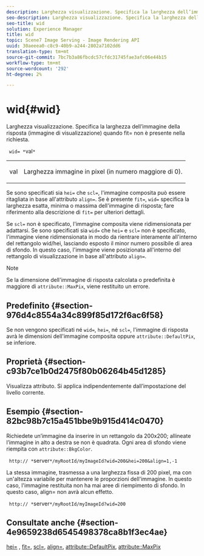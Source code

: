 ```yaml
---
description: Larghezza visualizzazione. Specifica la larghezza dell’immagine della risposta (immagine di visualizzazione) quando fit= non è presente nella richiesta.
seo-description: Larghezza visualizzazione. Specifica la larghezza dell’immagine della risposta (immagine di visualizzazione) quando fit= non è presente nella richiesta.
seo-title: wid
solution: Experience Manager
title: wid
topic: Scene7 Image Serving - Image Rendering API
uuid: 30aeeea0-c8c9-40b9-a244-2802a7102dd6
translation-type: tm+mt
source-git-commit: 7bc7b3a86fbcdc57cfdc31745fae3afc06e44b15
workflow-type: tm+mt
source-wordcount: '292'
ht-degree: 2%

---
```



# wid{#wid}

Larghezza visualizzazione. Specifica la larghezza dell’immagine della risposta (immagine di visualizzazione) quando fit= non è presente nella richiesta.

` wid= *`val`*`

<table id="simpletable_E217453246F5441C896C1F69EA4D4218"> 
 <tr class="strow"> 
  <td class="stentry"> <p> <span class="varname"> val  </span> </p> </td> 
  <td class="stentry"> <p>Larghezza immagine in pixel (in numero maggiore di 0). </p> </td> 
 </tr> 
</table>

Se sono specificati sia `hei=` che `scl=`, l&#39;immagine composita può essere ritagliata in base all&#39;attributo `align=`. Se è presente `fit=`, `wid=` specifica la larghezza esatta, minima o massima dell&#39;immagine di risposta; fare riferimento alla descrizione di `fit=` per ulteriori dettagli.

Se `scl=` non è specificato, l&#39;immagine composita viene ridimensionata per adattarsi. Se sono specificati sia `wid=` che `hei=` e `scl=` non è specificato, l&#39;immagine viene ridimensionata in modo da rientrare interamente all&#39;interno del rettangolo wid/hei, lasciando esposto il minor numero possibile di area di sfondo. In questo caso, l&#39;immagine viene posizionata all&#39;interno del rettangolo di visualizzazione in base all&#39;attributo `align=`.

>[!NOTE]
>
>Se la dimensione dell&#39;immagine di risposta calcolata o predefinita è maggiore di `attribute::MaxPix`, viene restituito un errore.

## Predefinito {#section-976d4c8554a34c899f85d172f6ac6f58}

Se non vengono specificati né `wid=`, `hei=`, né `scl=`, l&#39;immagine di risposta avrà le dimensioni dell&#39;immagine composita oppure `attribute::DefaultPix`, se inferiore.

## Proprietà {#section-c93b7ce1b0d2475f80b06264b45d1285}

Visualizza attributo. Si applica indipendentemente dall’impostazione del livello corrente.

## Esempio {#section-82bc98b7c15a451bbe9b915d414c0470}

Richiedete un’immagine da inserire in un rettangolo da 200x200; allineate l’immagine in alto a destra se non è quadrata. Ogni area di sfondo viene riempita con `attribute::BkgColor`.

` http:// *`server`*/myRootId/myImageId?wid=200&hei=200&align=1,-1`

La stessa immagine, trasmessa a una larghezza fissa di 200 pixel, ma con un&#39;altezza variabile per mantenere le proporzioni dell&#39;immagine. In questo caso, l&#39;immagine restituita non ha mai aree di riempimento di sfondo. In questo caso, align= non avrà alcun effetto.

` http:// *`server`*/myRootId/myImageId?wid=200`

## Consultate anche {#section-4e9659238d6545498378ca8b1f3ec4ae}

[hei=](../../../../../is-api/http-ref/image-serving-api-ref/c-http-protocol-reference/c-command-reference/r-is-http-hei.md#reference-6d6f556ccc0e4b98a815e8a5c1944a96) ,  [fit=](../../../../../is-api/http-ref/image-serving-api-ref/c-http-protocol-reference/c-command-reference/r-fit.md#reference-f11bff6d93d143d6b135de3a923bc989),  [scl=](../../../../../is-api/http-ref/image-serving-api-ref/c-http-protocol-reference/c-command-reference/r-scl.md#reference-b2a74e493d0d407e98fe350551ba3fcc),  [align=](../../../../../is-api/http-ref/image-serving-api-ref/c-http-protocol-reference/c-command-reference/r-align.md#reference-b7d6b87c75124d78884f916dd6544bc7),  [attribute::DefaultPix](../../../../../is-api/image-catalog/image-serving-api-ref/c-image-catalog-reference/c-attributes-reference/r-defaultpix.md#reference-996b2c22b30f4fd9b970c84063306df1),  [attribute::MaxPix](../../../../../is-api/image-catalog/image-serving-api-ref/c-image-catalog-reference/c-attributes-reference/r-maxpix.md#reference-e167d396ac794079ba8b5e6eb16eeda5)
